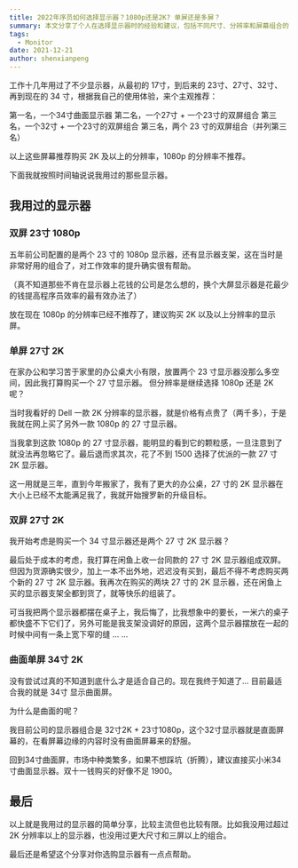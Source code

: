 ```yaml
---
title: 2022年序员如何选择显示器？1080p还是2K? 单屏还是多屏？
summary: 本文分享了个人在选择显示器时的经验和建议，包括不同尺寸、分辨率和屏幕组合的优缺点，以及如何根据工作需求选择最合适的显示器。
tags:
  - Monitor
date: 2021-12-21
author: shenxianpeng
---
```


工作十几年用过了不少显示器，从最初的 17寸，到后来的 23寸、27寸、32寸、再到现在的 34 寸，根据我自己的使用体验，来个主观推荐：

第一名，一个34寸曲面显示器
第二名，一个27寸 + 一个23寸的双屏组合
第三名，一个32寸 + 一个23寸的双屏组合
第三名，两个 23 寸的双屏组合（并列第三名）

以上这些屏幕推荐购买 2K 及以上的分辨率，1080p 的分辨率不推荐。

下面我就按照时间轴说说我用过的那些显示器。

## 我用过的显示器

### 双屏 23寸 1080p

五年前公司配置的是两个 23 寸的 1080p 显示器，还有显示器支架，这在当时是非常好用的组合了，对工作效率的提升确实很有帮助。

（真不知道那些不肯在显示器上花钱的公司是怎么想的，换个大屏显示器是花最少的钱提高程序员效率的最有效办法了）

放在现在 1080p 的分辨率已经不推荐了，建议购买 2K 以及以上分辨率的显示屏。

### 单屏 27寸 2K

在家办公和学习苦于家里的办公桌大小有限，放置两个 23 寸显示器没那么多空间，因此我打算购买一个 27 寸显示器。
但分辨率是继续选择 1080p 还是 2K 呢？

当时我看好的 Dell 一款 2K 分辨率的显示器，就是价格有点贵了（两千多），于是我就在网上买了另外一款 1080p 的 27 寸显示器。

当我拿到这款 1080p 的 27 寸显示器，能明显的看到它的颗粒感，一旦注意到了就没法再忽略它了。最后退而求其次，花了不到 1500 选择了优派的一款 27 寸 2K 显示器。

这一用就是三年，直到今年搬家了，我有了更大的办公桌，27 寸的 2K 显示器在大小上已经不太能满足我了，我就开始搜罗新的升级目标。

### 双屏 27寸 2K

我开始考虑是购买一个 34 寸显示器还是两个 27 寸 2K 显示器？

最后处于成本的考虑，我打算在闲鱼上收一台同款的 27 寸 2K 显示器组成双屏。但因为货源确实很少，加上一本不出外地，迟迟没有买到，最后不得不考虑购买两个新的 27 寸 2K 显示器。我再次在购买的两块 27 寸的 2K 显示器，还在闲鱼上买的显示器支架全都到货了，就等快乐的组装了。

可当我把两个显示器都摆在桌子上，我后悔了，比我想象中的要长，一米六的桌子都快盛不下它们了，另外可能是我支架没调好的原因，这两个显示器摆放在一起的时候中间有一条上宽下窄的缝 ... ...

### 曲面单屏 34寸 2K

没有尝试过真的不知道到底什么才是适合自己的。现在我终于知道了... 目前最适合我的就是 34寸 显示曲面屏。

为什么是曲面的呢？

我目前公司的显示器组合是 32寸2K + 23寸1080p，这个32寸显示器就是直面屏幕的，在看屏幕边缘的内容时没有曲面屏幕来的舒服。

回到34寸曲面屏，市场中种类繁多，如果不想踩坑（折腾），建议直接买小米34寸曲面显示器。双十一钱购买的好像不足 1900。

## 最后

以上就是我用过的显示器的简单分享，比较主流但也比较有限。比如我没用过超过 2K 分辨率以上的显示器，也没用过更大尺寸和三屏以上的组合。

最后还是希望这个分享对你选购显示器有一点点帮助。

